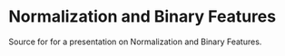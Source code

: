 # Normalization and Binary Features

Source for for a presentation on Normalization and Binary Features.

